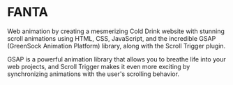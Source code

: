 # FANTA
Web animation by creating a mesmerizing Cold Drink website with stunning scroll animations using HTML, CSS, JavaScript, and the incredible GSAP (GreenSock Animation Platform) library, along with the Scroll Trigger plugin.

GSAP is a powerful animation library that allows you to breathe life into your web projects, and Scroll Trigger makes it even more exciting by synchronizing animations with the user's scrolling behavior.
